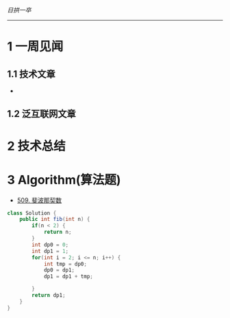 
*日拱一卒*

_________________

# 1 一周见闻

## 1.1 技术文章
+

## 1.2 泛互联网文章



# 2 技术总结



# 3 Algorithm(算法题)
+ [509. 斐波那契数](https://leetcode.cn/problems/fibonacci-number/description/)
```java
class Solution {
    public int fib(int n) {
        if(n < 2) {
            return n;
        }
        int dp0 = 0;
        int dp1 = 1;
        for(int i = 2; i <= n; i++) {
            int tmp = dp0;
            dp0 = dp1;
            dp1 = dp1 + tmp;

        }
        return dp1;
    }
}
```





















